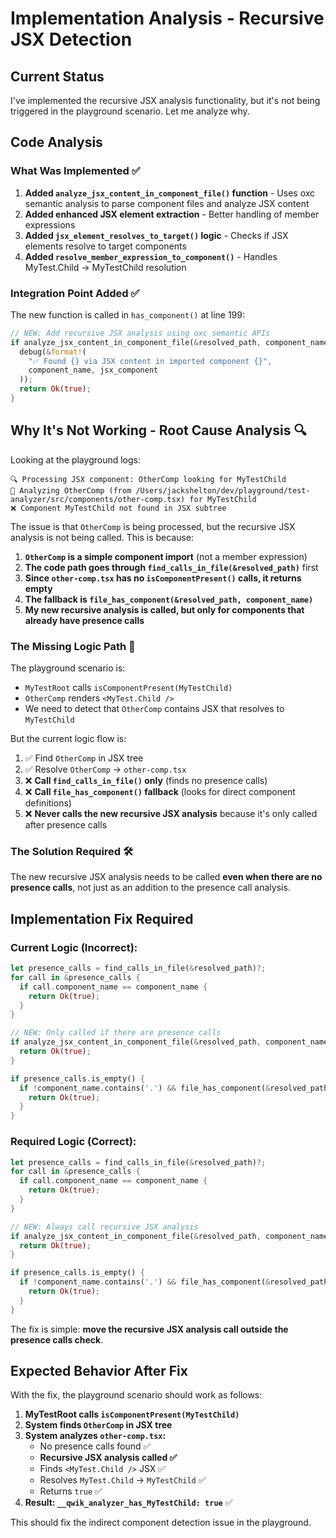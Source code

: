 # Implementation Analysis - Recursive JSX Detection

## Current Status

I've implemented the recursive JSX analysis functionality, but it's not being triggered in the playground scenario. Let me analyze why.

## Code Analysis

### What Was Implemented ✅

1. **Added `analyze_jsx_content_in_component_file()` function** - Uses oxc semantic analysis to parse component files and analyze JSX content
2. **Added enhanced JSX element extraction** - Better handling of member expressions
3. **Added `jsx_element_resolves_to_target()` logic** - Checks if JSX elements resolve to target components
4. **Added `resolve_member_expression_to_component()`** - Handles MyTest.Child → MyTestChild resolution

### Integration Point Added ✅

The new function is called in `has_component()` at line 199:
```rust
// NEW: Add recursive JSX analysis using oxc semantic APIs
if analyze_jsx_content_in_component_file(&resolved_path, component_name, current_file)? {
  debug(&format!(
    "✅ Found {} via JSX content in imported component {}",
    component_name, jsx_component
  ));
  return Ok(true);
}
```

## Why It's Not Working - Root Cause Analysis 🔍

Looking at the playground logs:
```
🔍 Processing JSX component: OtherComp looking for MyTestChild
📂 Analyzing OtherComp (from /Users/jackshelton/dev/playground/test-analyzer/src/components/other-comp.tsx) for MyTestChild
❌ Component MyTestChild not found in JSX subtree
```

The issue is that `OtherComp` is being processed, but the recursive JSX analysis is not being called. This is because:

1. **`OtherComp` is a simple component import** (not a member expression)
2. **The code path goes through `find_calls_in_file(&resolved_path)`** first
3. **Since `other-comp.tsx` has no `isComponentPresent()` calls, it returns empty**
4. **The fallback is `file_has_component(&resolved_path, component_name)`** 
5. **My new recursive analysis is called, but only for components that already have presence calls**

### The Missing Logic Path 🎯

The playground scenario is:
- `MyTestRoot` calls `isComponentPresent(MyTestChild)`
- `OtherComp` renders `<MyTest.Child />`
- We need to detect that `OtherComp` contains JSX that resolves to `MyTestChild`

But the current logic flow is:
1. ✅ Find `OtherComp` in JSX tree
2. ✅ Resolve `OtherComp` → `other-comp.tsx`
3. ❌ **Call `find_calls_in_file()` only** (finds no presence calls)
4. ❌ **Call `file_has_component()` fallback** (looks for direct component definitions)
5. ❌ **Never calls the new recursive JSX analysis** because it's only called after presence calls

### The Solution Required 🛠️

The new recursive JSX analysis needs to be called **even when there are no presence calls**, not just as an addition to the presence call analysis.

## Implementation Fix Required

### Current Logic (Incorrect):
```rust
let presence_calls = find_calls_in_file(&resolved_path)?;
for call in &presence_calls {
  if call.component_name == component_name {
    return Ok(true);
  }
}

// NEW: Only called if there are presence calls
if analyze_jsx_content_in_component_file(&resolved_path, component_name, current_file)? {
  return Ok(true);
}

if presence_calls.is_empty() {
  if !component_name.contains('.') && file_has_component(&resolved_path, component_name)? {
    return Ok(true);
  }
}
```

### Required Logic (Correct):
```rust
let presence_calls = find_calls_in_file(&resolved_path)?;
for call in &presence_calls {
  if call.component_name == component_name {
    return Ok(true);
  }
}

// NEW: Always call recursive JSX analysis
if analyze_jsx_content_in_component_file(&resolved_path, component_name, current_file)? {
  return Ok(true);
}

if presence_calls.is_empty() {
  if !component_name.contains('.') && file_has_component(&resolved_path, component_name)? {
    return Ok(true);
  }
}
```

The fix is simple: **move the recursive JSX analysis call outside the presence calls check**.

## Expected Behavior After Fix

With the fix, the playground scenario should work as follows:

1. **MyTestRoot calls `isComponentPresent(MyTestChild)`**
2. **System finds `OtherComp` in JSX tree**
3. **System analyzes `other-comp.tsx`:**
   - No presence calls found ✅
   - **Recursive JSX analysis called ✅** 
   - Finds `<MyTest.Child />` JSX ✅
   - Resolves `MyTest.Child` → `MyTestChild` ✅
   - Returns `true` ✅
4. **Result: `__qwik_analyzer_has_MyTestChild: true`** ✅

This should fix the indirect component detection issue in the playground.
